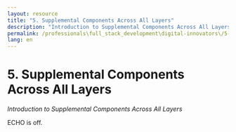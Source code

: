 ```yaml
---
layout: resource
title: "5. Supplemental Components Across All Layers"
description: "Introduction to Supplemental Components Across All Layers"
permalink: /professionals\full_stack_development\digital-innovators\/5-supplemental-components-across-all-layers/
lang: en
---
```


# 5. Supplemental Components Across All Layers

*Introduction to Supplemental Components Across All Layers*

ECHO is off.
